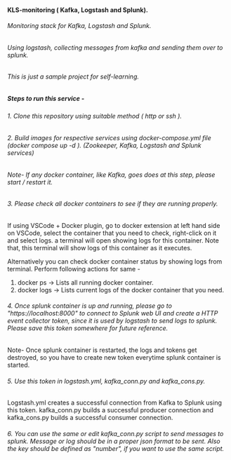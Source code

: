 #### KLS-monitoring ( Kafka, Logstash and Splunk).

###### Monitoring stack for Kafka, Logstash and Splunk.

###### Using logstash, collecting messages from kafka and sending them over to splunk.

###### This is just a sample project for self-learning.

##### Steps to run this service -

###### 1. Clone this repository using suitable method ( http or ssh ).

###### 2. Build images for respective services using docker-compose.yml file (docker compose up -d ). (Zookeeper, Kafka, Logstash and Splunk services)
###### Note- If any docker container, like Kafka, goes does at this step, please start / restart it.

###### 3. Please check all docker containers to see if they are running properly.

If using VSCode + Docker plugin, go to docker extension at left hand side on VSCode, select the container that you need to check, right-click on it and select logs. a terminal will open showing logs for this container. Note that, this terminal will show logs of this container as it executes.

Alternatively you can check docker container status by showing logs from terminal. Perform following actions for same -
1. docker ps -> Lists all running docker container.
2. docker logs <container-id> -> Lists current logs of the docker container that you need.

###### 4. Once splunk container is up and running, please go to "https://localhost:8000" to connect to Splunk web UI and create a HTTP event collector token, since it is used by logstash to send logs to splunk. Please save this token somewhere for future reference.

Note- Once splunk container is restarted, the logs and tokens get destroyed, so you have to create new token everytime splunk container is started.

###### 5. Use this token in logstash.yml, kafka_conn.py and kafka_cons.py.

Logstash.yml creates a successful connection from Kafka to Splunk using this token.
kafka_conn.py builds a successful producer connection and kafka_cons.py builds a successful consumer connection.

###### 6. You can use the same or edit kafka_conn.py script to send messages to splunk. Message or log should be in a proper json format to be sent. Also the key should be defined as "number", if you want to use the same script.